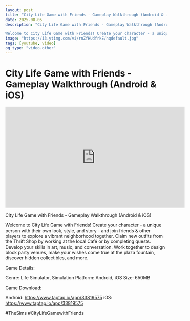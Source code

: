 ```yaml
---
layout: post
title: "City Life Game with Friends - Gameplay Walkthrough (Android & iOS)"
date: 2025-08-05
description: "City Life Game with Friends - Gameplay Walkthrough (Android & iOS)

Welcome to City Life Game with Friends! Create your character - a unique person with..."
image: "https://i3.ytimg.com/vi/rnZfHUdfrkE/hqdefault.jpg"
tags: [youtube, video]
og_type: "video.other"
---
```


<script type="application/ld+json">
{
  "@context": "http://schema.org",
  "@type": "VideoObject",
  "name": "City Life Game with Friends - Gameplay Walkthrough (Android & iOS)",
  "description": "City Life Game with Friends - Gameplay Walkthrough (Android & iOS)\n\nWelcome to City Life Game with Friends! Create your character - a unique person with their own look, style, and story - and join friends & other players to explore a vibrant neighborhood together. Claim new outfits from the Thrift Shop by working at the local Caf\u00e9 or by completing quests. Develop your skills in art, music, and conversation. Work together to design block party venues, make your wishes come true at the plaza fountain, discover hidden collectibles, and more.\n\nGame Details:\n\nGenre: Life Simulator, Simulation\nPlatform: Android, iOS\nSize: 650MB\n\nGame Download:\n\nAndroid: https://www.taptap.io/app/33819575\niOS: https://www.taptap.io/app/33819575\n\n#TheSims #CityLifeGamewithFriends",
  "thumbnailUrl": "https://i3.ytimg.com/vi/rnZfHUdfrkE/hqdefault.jpg",
  "uploadDate": "2025-08-05T03:01:00",
  "embedUrl": "https://www.youtube.com/embed/rnZfHUdfrkE",
  "publisher": {
    "@type": "Person",
    "name": "Celo Zaga"
  },
  "mainEntityOfPage": {
    "@type": "WebPage",
    "@id": "https://celozaga.github.io/2025/08/05/city-life-game-with-friends---gameplay-walkthrough-(android-&-ios)-rnZfHUdfrkE.html"
  },
  "duration": "PT0M0S"
}
</script>

<script type="application/ld+json">
{
  "@context": "http://schema.org",
  "@type": "BlogPosting",
  "headline": "City Life Game with Friends - Gameplay Walkthrough (Android & iOS)",
  "image": "https://i3.ytimg.com/vi/rnZfHUdfrkE/hqdefault.jpg",
  "publisher": {
    "@type": "Person",
    "name": "Celo Zaga"
  },
  "url": "https://celozaga.github.io/2025/08/05/city-life-game-with-friends---gameplay-walkthrough-(android-&-ios)-rnZfHUdfrkE.html",
  "datePublished": "2025-08-05T03:01:00",
  "dateCreated": "2025-08-05T03:01:00",
  "dateModified": "2025-08-05T03:01:00",
  "description": "City Life Game with Friends - Gameplay Walkthrough (Android & iOS)\n\nWelcome to City Life Game with Friends! Create your character - a unique person with...",
  "author": {
    "@type": "Person",
    "name": "Celo Zaga"
  },
  "mainEntityOfPage": {
    "@type": "WebPage",
    "@id": "https://celozaga.github.io/2025/08/05/city-life-game-with-friends---gameplay-walkthrough-(android-&-ios)-rnZfHUdfrkE.html"
  }
}
</script>

<h1 class="youtube-post-title">City Life Game with Friends - Gameplay Walkthrough (Android & iOS)</h1>

<iframe width="560" height="315" src="https://www.youtube.com/embed/rnZfHUdfrkE" class="youtube-post-embed" frameborder="0" allowfullscreen></iframe>

<p class="youtube-post-description">City Life Game with Friends - Gameplay Walkthrough (Android & iOS)

Welcome to City Life Game with Friends! Create your character - a unique person with their own look, style, and story - and join friends & other players to explore a vibrant neighborhood together. Claim new outfits from the Thrift Shop by working at the local Café or by completing quests. Develop your skills in art, music, and conversation. Work together to design block party venues, make your wishes come true at the plaza fountain, discover hidden collectibles, and more.

Game Details:

Genre: Life Simulator, Simulation
Platform: Android, iOS
Size: 650MB

Game Download:

Android: https://www.taptap.io/app/33819575
iOS: https://www.taptap.io/app/33819575

#TheSims #CityLifeGamewithFriends</p>
